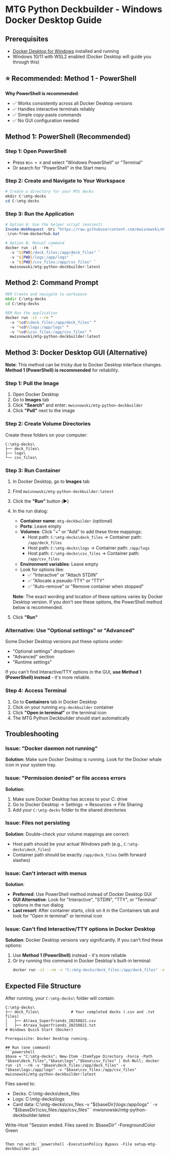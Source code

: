 # MTG Python Deckbuilder - Windows Docker Desktop Guide

## Prerequisites
- [Docker Desktop for Windows](https://www.docker.com/products/docker-desktop/) installed and running
- Windows 10/11 with WSL2 enabled (Docker Desktop will guide you through this)

## ⭐ Recommended: Method 1 - PowerShell

**Why PowerShell is recommended**:
- ✅ Works consistently across all Docker Desktop versions
- ✅ Handles interactive terminals reliably  
- ✅ Simple copy-paste commands
- ✅ No GUI configuration needed

## Method 1: PowerShell (Recommended)

### Step 1: Open PowerShell
- Press `Win + X` and select "Windows PowerShell" or "Terminal"
- Or search for "PowerShell" in the Start menu

### Step 2: Create and Navigate to Your Workspace
```powershell
# Create a directory for your MTG decks
mkdir C:\mtg-decks
cd C:\mtg-decks
```

### Step 3: Run the Application
```powershell
# Option A: Use the helper script (easiest)
Invoke-WebRequest -Uri "https://raw.githubusercontent.com/mwisnowski/mtg_python_deckbuilder/main/run-from-dockerhub.bat" -OutFile "run-from-dockerhub.bat"
.\run-from-dockerhub.bat

# Option B: Manual command
docker run -it --rm `
  -v "${PWD}/deck_files:/app/deck_files" `
  -v "${PWD}/logs:/app/logs" `
  -v "${PWD}/csv_files:/app/csv_files" `
  mwisnowski/mtg-python-deckbuilder:latest
```

## Method 2: Command Prompt
```cmd
REM Create and navigate to workspace
mkdir C:\mtg-decks
cd C:\mtg-decks

REM Run the application
docker run -it --rm ^
  -v "%cd%\deck_files:/app/deck_files" ^
  -v "%cd%\logs:/app/logs" ^
  -v "%cd%\csv_files:/app/csv_files" ^
  mwisnowski/mtg-python-deckbuilder:latest
```

## Method 3: Docker Desktop GUI (Alternative)

**Note**: This method can be tricky due to Docker Desktop interface changes. **Method 1 (PowerShell) is recommended** for reliability.

### Step 1: Pull the Image
1. Open Docker Desktop
2. Go to **Images** tab
3. Click **"Search"** and enter: `mwisnowski/mtg-python-deckbuilder`
4. Click **"Pull"** next to the image

### Step 2: Create Volume Directories
Create these folders on your computer:
```
C:\mtg-decks\
├── deck_files\
├── logs\
└── csv_files\
```

### Step 3: Run Container
1. In Docker Desktop, go to **Images** tab
2. Find `mwisnowski/mtg-python-deckbuilder:latest`
3. Click the **"Run"** button (▶️)
4. In the run dialog:
   - **Container name**: `mtg-deckbuilder` (optional)
   - **Ports**: Leave empty
   - **Volumes**: Click "+" or "Add" to add these three mappings:
     - Host path: `C:\mtg-decks\deck_files` → Container path: `/app/deck_files`
     - Host path: `C:\mtg-decks\logs` → Container path: `/app/logs`
     - Host path: `C:\mtg-decks\csv_files` → Container path: `/app/csv_files`
   - **Environment variables**: Leave empty
   - Look for options like:
     - ✅ "Interactive" or "Attach STDIN" 
     - ✅ "Allocate a pseudo-TTY" or "TTY"
     - ✅ "Auto-remove" or "Remove container when stopped"
     
   **Note**: The exact wording and location of these options varies by Docker Desktop version. If you don't see these options, the PowerShell method below is recommended.

5. Click **"Run"**

### Alternative: Use "Optional settings" or "Advanced"
Some Docker Desktop versions put these options under:
- "Optional settings" dropdown
- "Advanced" section
- "Runtime settings"

If you can't find Interactive/TTY options in the GUI, **use Method 1 (PowerShell) instead** - it's more reliable.

### Step 4: Access Terminal
1. Go to **Containers** tab in Docker Desktop
2. Click on your running `mtg-deckbuilder` container
3. Click **"Open in terminal"** or the terminal icon
4. The MTG Python Deckbuilder should start automatically

## Troubleshooting

### Issue: "Docker daemon not running"
**Solution**: Make sure Docker Desktop is running. Look for the Docker whale icon in your system tray.

### Issue: "Permission denied" or file access errors
**Solution**: 
1. Make sure Docker Desktop has access to your C: drive
2. Go to Docker Desktop → Settings → Resources → File Sharing
3. Add your `C:\mtg-decks` folder to the shared directories

### Issue: Files not persisting
**Solution**: Double-check your volume mappings are correct:
- Host path should be your actual Windows path (e.g., `C:\mtg-decks\deck_files`)
- Container path should be exactly `/app/deck_files` (with forward slashes)

### Issue: Can't interact with menus
**Solution**: 
- **Preferred**: Use PowerShell method instead of Docker Desktop GUI
- **GUI Alternative**: Look for "Interactive", "STDIN", "TTY", or "Terminal" options in the run dialog
- **Last resort**: After container starts, click on it in the Containers tab and look for "Open in terminal" or terminal icon

### Issue: Can't find Interactive/TTY options in Docker Desktop
**Solution**: Docker Desktop versions vary significantly. If you can't find these options:
1. Use **Method 1 (PowerShell)** instead - it's more reliable
2. Or try running this command in Docker Desktop's built-in terminal:
   ```bash
   docker run -it --rm -v "C:/mtg-decks/deck_files:/app/deck_files" -v "C:/mtg-decks/logs:/app/logs" -v "C:/mtg-decks/csv_files:/app/csv_files" mwisnowski/mtg-python-deckbuilder:latest
   ```

## Expected File Structure

After running, your `C:\mtg-decks\` folder will contain:
```
C:\mtg-decks\
├── deck_files\              # Your completed decks (.csv and .txt files)
│   ├── Atraxa_Superfriends_20250821.csv
│   ├── Atraxa_Superfriends_20250821.txt
# Windows Quick Start (Docker)

Prerequisite: Docker Desktop running.

## Run (one command)
```powershell
$base = "C:\mtg-decks"; New-Item -ItemType Directory -Force -Path "$base\deck_files","$base\logs","$base\csv_files" | Out-Null; docker run -it --rm -v "$base\deck_files:/app/deck_files" -v "$base\logs:/app/logs" -v "$base\csv_files:/app/csv_files" mwisnowski/mtg-python-deckbuilder:latest
```

Files saved to:
- Decks: C:\mtg-decks\deck_files
- Logs: C:\mtg-decks\logs
- Card data: C:\mtg-decks\csv_files
  -v "${baseDir}\logs:/app/logs" `
  -v "${baseDir}\csv_files:/app/csv_files" `
  mwisnowski/mtg-python-deckbuilder:latest

Write-Host "Session ended. Files saved in: $baseDir" -ForegroundColor Green
```

Then run with: `powershell -ExecutionPolicy Bypass -File setup-mtg-deckbuilder.ps1`
